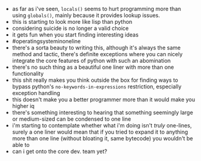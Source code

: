 - as far as i've seen, `locals()` seems to hurt programming more than using `globals()`, mainly because it provides lookup issues.
- this is starting to look more like lisp than python
- considering suicide is no longer a valid choice
- it gets fun when you start finding interesting ideas
- #operatingsysteminoneline
- there's a sorta beauty to writing this, although it's always the same method and tactic, there's definite exceptions where you can nicely integrate the core features of python with such an abomination
- there's no such thing as a beautiful one liner with more than one functionality
- this shit really makes you think outside the box for finding ways to bypass python's `no-keywords-in-expressions` restriction, especially exception handling
- this doesn't make you a better programmer more than it would make you higher iq
- there's something interesting to hearing that something seemingly large or medium-sized can be condensed to one line
- i'm starting to contemplate whether what i'm doing isn't *truly* one-lines, surely a one liner would mean that if you tried to expand it to anything more than one line (without bloating it, same bytecode) you wouldn't be able to
- can i get onto the core dev. team yet?
